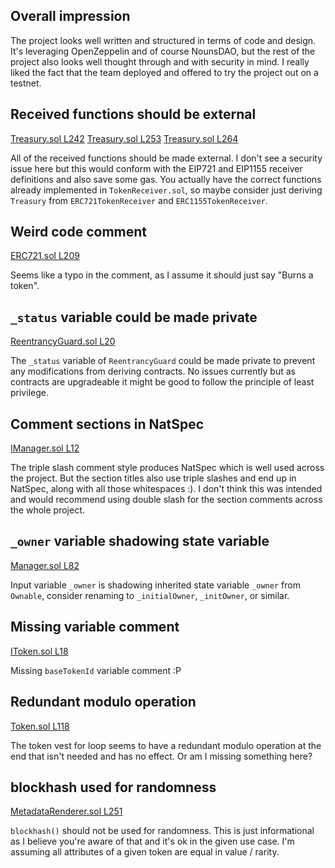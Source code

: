 ## Overall impression
The project looks well written and structured in terms of code and design. It's leveraging OpenZeppelin and of course NounsDAO, but the rest of the project also looks well thought through and with security in mind. I really liked the fact that the team deployed and offered to try the project out on a testnet.

## Received functions should be external
[Treasury.sol L242](https://github.com/code-423n4/2022-09-nouns-builder/blob/main/src/governance/treasury/Treasury.sol#L242)
[Treasury.sol L253](https://github.com/code-423n4/2022-09-nouns-builder/blob/main/src/governance/treasury/Treasury.sol#L253)
[Treasury.sol L264](https://github.com/code-423n4/2022-09-nouns-builder/blob/main/src/governance/treasury/Treasury.sol#L264)

All of the received functions should be made external. I don't see a security issue here but this would conform with the EIP721 and EIP1155 receiver definitions and also save some gas. You actually have the correct functions already implemented in `TokenReceiver.sol`, so maybe consider just deriving `Treasury` from `ERC721TokenReceiver` and `ERC1155TokenReceiver`.

## Weird code comment
[ERC721.sol L209](https://github.com/code-423n4/2022-09-nouns-builder/blob/main/src/lib/token/ERC721.sol#L209)

Seems like a typo in the comment, as I assume it should just say "Burns a token".

## `_status` variable could be made private
[ReentrancyGuard.sol L20](https://github.com/code-423n4/2022-09-nouns-builder/blob/main/src/lib/utils/ReentrancyGuard.sol#L20)

The `_status` variable of `ReentrancyGuard` could be made private to prevent any modifications from deriving contracts. No issues currently but as contracts are upgradeable it might be good to follow the principle of least privilege.

## Comment sections in NatSpec
[IManager.sol L12](https://github.com/code-423n4/2022-09-nouns-builder/blob/main/src/manager/IManager.sol#L12)

The triple slash comment style produces NatSpec which is well used across the project. But the section titles also use triple slashes and end up in NatSpec, along with all those whitespaces :). I don't think this was intended and would recommend using double slash for the section comments across the whole project.

## `_owner` variable shadowing state variable
[Manager.sol L82](https://github.com/code-423n4/2022-09-nouns-builder/blob/main/src/manager/Manager.sol#L82)

Input variable `_owner` is shadowing inherited state variable `_owner` from `Ownable`, consider renaming to `_initialOwner`, `_initOwner`, or similar.

## Missing variable comment
[IToken.sol L18](https://github.com/code-423n4/2022-09-nouns-builder/blob/main/src/token/IToken.sol#L18)

Missing `baseTokenId` variable comment :P

## Redundant modulo operation
[Token.sol L118](https://github.com/code-423n4/2022-09-nouns-builder/blob/main/src/token/Token.sol#L118)

The token vest for loop seems to have a redundant modulo operation at the end that isn't needed and has no effect. Or am I missing something here?

## blockhash used for randomness
[MetadataRenderer.sol L251](https://github.com/code-423n4/2022-09-nouns-builder/blob/main/src/token/metadata/MetadataRenderer.sol#L251)

`blockhash()` should not be used for randomness. This is just informational as I believe you're aware of that and it's ok in the given use case. I'm assuming all attributes of a given token are equal in value / rarity.